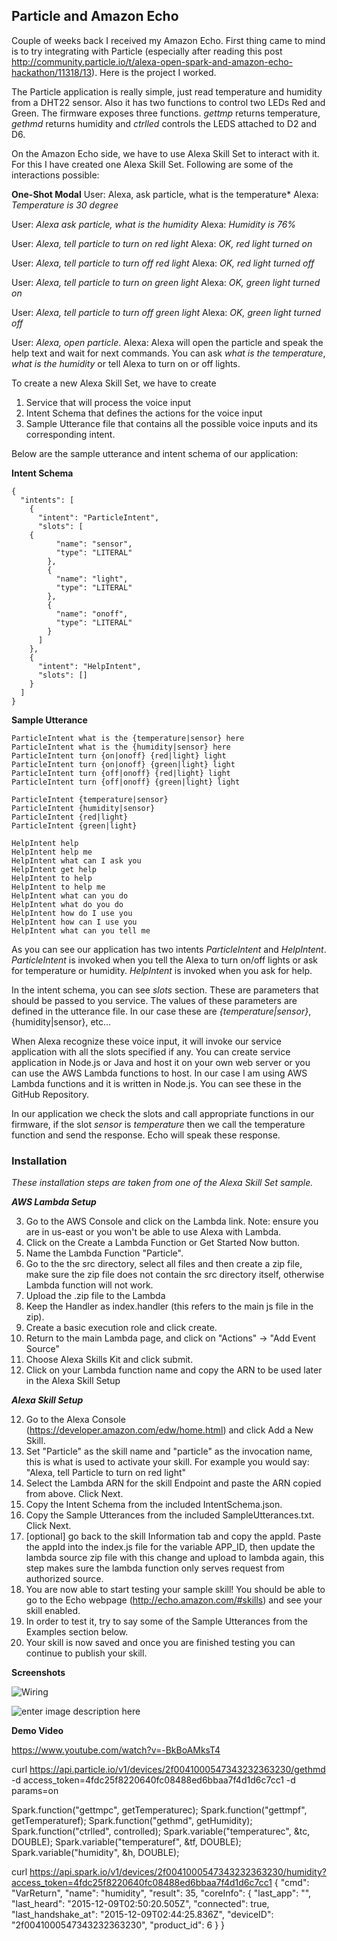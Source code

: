 Particle and Amazon Echo
------------------------

Couple of weeks back I received my Amazon Echo. First thing came to mind is to try integrating with Particle (especially after reading this post http://community.particle.io/t/alexa-open-spark-and-amazon-echo-hackathon/11318/13). Here is the project I worked.

The Particle application is really simple, just read temperature and humidity from a DHT22 sensor. Also it has two functions to control two LEDs Red and Green. The firmware exposes three functions. *gettmp* returns temperature, *gethmd* returns humidity and *ctrlled* controls the LEDS attached to D2 and D6.

On the Amazon Echo side, we have to use Alexa Skill Set to interact with it. For this I have created one Alexa Skill Set. Following are some of the interactions possible:

**One-Shot Modal**
User: Alexa, ask particle, what is the temperature*
Alexa: *Temperature is 30 degree*

User: *Alexa ask particle, what is the humidity*
Alexa: *Humidity is 76%*

User: *Alexa, tell particle to turn on red light*
Alexa: *OK, red light turned on*

User: *Alexa, tell particle to turn off red light*
Alexa: *OK, red light turned off*

User: *Alexa, tell particle to turn on green light*
Alexa: *OK, green light turned on*

User: *Alexa, tell particle to turn off green light*
Alexa: *OK, green light turned off*

User: *Alexa, open particle*. 
Alexa: Alexa will open the particle and speak the help text and wait for next commands. You can ask *what is the temperature*, *what is the humidity* or tell Alexa to turn on or off lights.

To create a new Alexa Skill Set, we have to create 

1. Service that will process the voice input
2. Intent Schema that defines the actions for the voice input
2. Sample Utterance file that contains all the possible voice inputs and its corresponding intent.

Below are the sample utterance and intent schema of our application:

**Intent Schema**

    {
      "intents": [
        {
          "intent": "ParticleIntent",
          "slots": [
    	{
              "name": "sensor",
              "type": "LITERAL"
            },
            {
              "name": "light",
              "type": "LITERAL"
            },
            {
              "name": "onoff",
              "type": "LITERAL"
            }
          ]
        },
        {
          "intent": "HelpIntent",
          "slots": []
        }
      ]
    }

**Sample Utterance**

    ParticleIntent what is the {temperature|sensor} here
    ParticleIntent what is the {humidity|sensor} here
    ParticleIntent turn {on|onoff} {red|light} light
    ParticleIntent turn {on|onoff} {green|light} light
    ParticleIntent turn {off|onoff} {red|light} light
    ParticleIntent turn {off|onoff} {green|light} light
    
    ParticleIntent {temperature|sensor}
    ParticleIntent {humidity|sensor}
    ParticleIntent {red|light} 
    ParticleIntent {green|light} 
    
    HelpIntent help
    HelpIntent help me
    HelpIntent what can I ask you
    HelpIntent get help
    HelpIntent to help
    HelpIntent to help me
    HelpIntent what can you do
    HelpIntent what do you do
    HelpIntent how do I use you
    HelpIntent how can I use you
    HelpIntent what can you tell me
As you can see our application has two intents *ParticleIntent* and *HelpIntent*. *ParticleIntent* is invoked when you tell the Alexa to turn on/off lights or ask for temperature or humidity. *HelpIntent* is invoked when you ask for help.

In the intent schema, you can see *slots* section. These are parameters that should be passed to you service. The values of these parameters are defined in the utterance file. In our case these are *{temperature|sensor}*, {humidity|sensor}, etc...

When Alexa recognize these voice input, it will invoke our service application with all the slots specified if any. You can create service application in Node.js or Java and host it on your own web server or you can use the AWS Lambda functions to host. In our case I am using AWS Lambda functions and it is written in Node.js. You can see these in the GitHub Repository.

In our application we check the slots and call appropriate functions in our firmware, if the slot *sensor* is *temperature* then we call the temperature function and send the response. Echo will speak these response.

### Installation
*These installation steps are taken from one of the Alexa Skill Set sample.*

***AWS Lambda Setup***

 3. Go to the AWS Console and click on the Lambda link. Note: ensure you
    are in us-east or you won't be able to use Alexa with Lambda.
 4. Click on the Create a Lambda Function or Get Started Now button.
 4. Name the Lambda Function "Particle".
 5. Go to the the src directory, select all files and then create a zip file, make sure the zip file does not contain the src directory itself, otherwise Lambda function will not work.
 6. Upload the .zip file to the Lambda
 7. Keep the Handler as index.handler (this refers to the main js file in the zip).
 8. Create a basic execution role and click create.
 9. Return to the main Lambda page, and click on "Actions" -> "Add Event Source"
 10. Choose Alexa Skills Kit and click submit.
 11. Click on your Lambda function name and copy the ARN to be used later in the Alexa Skill Setup

***Alexa Skill Setup***

 12. Go to the Alexa Console (https://developer.amazon.com/edw/home.html) and click Add a New Skill.
 13. Set "Particle" as the skill name and "particle" as the invocation name, this is what is used to activate your skill. For example you would say: "Alexa, tell Particle to turn on red light"
 14. Select the Lambda ARN for the skill Endpoint and paste the ARN copied from above. Click Next.
 15. Copy the Intent Schema from the included IntentSchema.json.
 16. Copy the Sample Utterances from the included SampleUtterances.txt. Click Next.
 17. [optional] go back to the skill Information tab and copy the appId. Paste the appId into the index.js file for the variable APP_ID,
   then update the lambda source zip file with this change and upload to lambda again, this step makes sure the lambda function only serves request from authorized source.
 18. You are now able to start testing your sample skill! You should be able to go to the Echo webpage (http://echo.amazon.com/#skills) and see your skill enabled.
 19. In order to test it, try to say some of the Sample Utterances from the Examples section below.
 20. Your skill is now saved and once you are finished testing you can continue to publish your skill.


**Screenshots**

![Wiring](https://raw.githubusercontent.com/krvarma/Particle_Alexa/master/screenshots/image.jpg)

![enter image description here](https://raw.githubusercontent.com/krvarma/Particle_Alexa/master/screenshots/fritzing.png)

**Demo Video**

https://www.youtube.com/watch?v=-BkBoAMksT4

curl https://api.particle.io/v1/devices/2f0041000547343232363230/gethmd -d access_token=4fdc25f8220640fc08488ed6bbaa7f4d1d6c7cc1 -d params=on

  Spark.function("gettmpc", getTemperaturec);
    Spark.function("gettmpf", getTemperaturef);
    Spark.function("gethmd", getHumidity);
    Spark.function("ctrlled", controlled);
    Spark.variable("temperaturec", &tc, DOUBLE);
    Spark.variable("temperaturef", &tf, DOUBLE);
    Spark.variable("humidity", &h, DOUBLE);

curl https://api.spark.io/v1/devices/2f0041000547343232363230/humidity?access_token=4fdc25f8220640fc08488ed6bbaa7f4d1d6c7cc1
{
  "cmd": "VarReturn",
  "name": "humidity",
  "result": 35,
  "coreInfo": {
    "last_app": "",
    "last_heard": "2015-12-09T02:50:20.505Z",
    "connected": true,
    "last_handshake_at": "2015-12-09T02:44:25.836Z",
    "deviceID": "2f0041000547343232363230",
    "product_id": 6
  }
}
